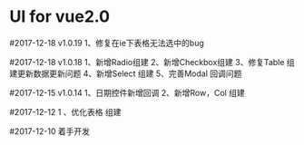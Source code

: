 # UI for vue2.0
#2017-12-18 v1.0.19
1、修复在ie下表格无法选中的bug


#2017-12-18 v1.0.18
1、新增Radio组建
2、新增Checkbox组建
3、修复Table 组建更新数据更新问题
4、新增Select 组建
5、完善Modal 回调问题

#2017-12-15 v1.0.14
1、日期控件新增回调
2、新增Row，Col 组建

#2017-12-12 
1 、优化表格 组建

#2017-12-10
着手开发
